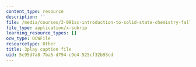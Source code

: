 ```yaml
---
content_type: resource
description: ''
file: /media/courses/3-091sc-introduction-to-solid-state-chemistry-fall-2010/5c95d7a87ba5d794c9e4525cf32b93cd_xu-p6Ffh-A.srt
file_type: application/x-subrip
learning_resource_types: []
ocw_type: OCWFile
resourcetype: Other
title: 3play caption file
uid: 5c95d7a8-7ba5-d794-c9e4-525cf32b93cd
---
```

